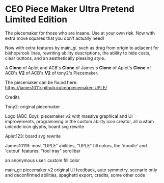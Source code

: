 # CEO Piece Maker Ultra Pretend Limited Edition
The piecemaker for those who are insane. Use at your own risk. Now with extra move squares that you don't actually need!

Now with extra features by main_gi, such as drag from origin to adjacent for bishop/rook lines, rewriting ability descriptions, the ability to hide costs, clear buttons, and an aesthetically pleasing style.

A __Clone__ of Aplet and ACB's __Clone__ of James's __Clone__ of Aplet's __Clone__ of ACB's __V2__ of ACB's __V2__ of tony2's Piecemaker.

The piecemaker can be found here: https://james1011r.github.io/ceopiecemaker-UPLE/

Credits

Tony2: original piecemaker

Logo (ABC_Boy): piecemaker v2 with massive graphical and UI improvements, programming in the custom ability icon creator, all custom unicode icon glyphs, board svg rewrite

Aplet123: board svg rewrite

James1011R: most "UPLE" abilities, "UPLE" fill colors, the 'doodle' and 'cutout' features, "tool tray" scrollbar

an anonymous user: custom fill color

main_gi: piecemaker v2 original UI feedback, auto symmetry, scenario only and deconfirmed abilities, spaghetti export, credits, some other code
